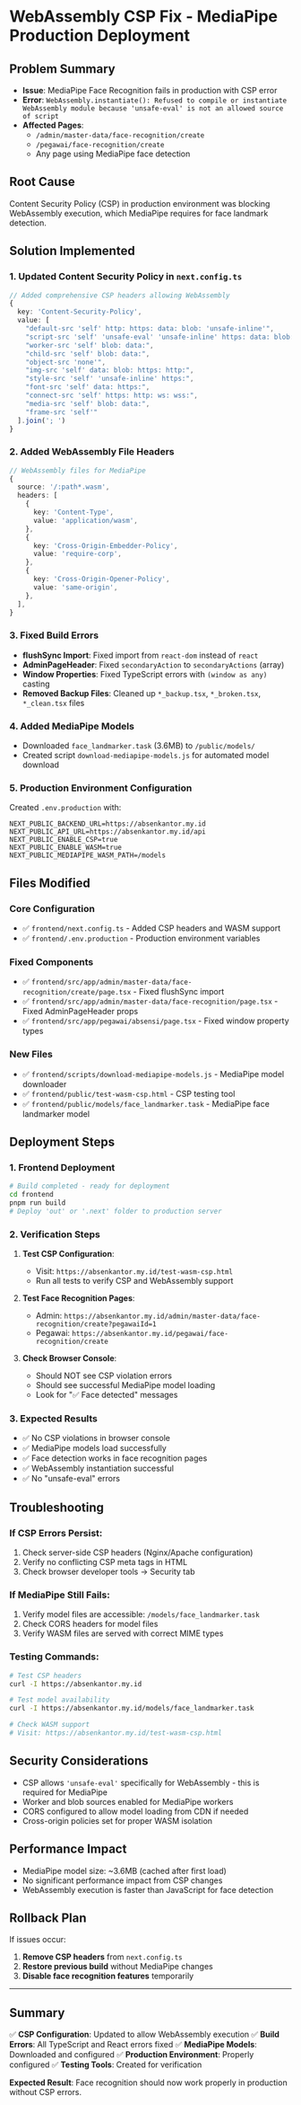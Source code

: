 # WebAssembly CSP Fix - MediaPipe Production Deployment

## Problem Summary
- **Issue**: MediaPipe Face Recognition fails in production with CSP error
- **Error**: `WebAssembly.instantiate(): Refused to compile or instantiate WebAssembly module because 'unsafe-eval' is not an allowed source of script`
- **Affected Pages**: 
  - `/admin/master-data/face-recognition/create`
  - `/pegawai/face-recognition/create`
  - Any page using MediaPipe face detection

## Root Cause
Content Security Policy (CSP) in production environment was blocking WebAssembly execution, which MediaPipe requires for face landmark detection.

## Solution Implemented

### 1. Updated Content Security Policy in `next.config.ts`
```typescript
// Added comprehensive CSP headers allowing WebAssembly
{
  key: 'Content-Security-Policy',
  value: [
    "default-src 'self' http: https: data: blob: 'unsafe-inline'",
    "script-src 'self' 'unsafe-eval' 'unsafe-inline' https: data: blob:",
    "worker-src 'self' blob: data:",
    "child-src 'self' blob: data:",
    "object-src 'none'",
    "img-src 'self' data: blob: https: http:",
    "style-src 'self' 'unsafe-inline' https:",
    "font-src 'self' data: https:",
    "connect-src 'self' https: http: ws: wss:",
    "media-src 'self' blob: data:",
    "frame-src 'self'"
  ].join('; ')
}
```

### 2. Added WebAssembly File Headers
```typescript
// WebAssembly files for MediaPipe
{
  source: '/:path*.wasm',
  headers: [
    {
      key: 'Content-Type',
      value: 'application/wasm',
    },
    {
      key: 'Cross-Origin-Embedder-Policy',
      value: 'require-corp',
    },
    {
      key: 'Cross-Origin-Opener-Policy',
      value: 'same-origin',
    },
  ],
}
```

### 3. Fixed Build Errors
- **flushSync Import**: Fixed import from `react-dom` instead of `react`
- **AdminPageHeader**: Fixed `secondaryAction` to `secondaryActions` (array)
- **Window Properties**: Fixed TypeScript errors with `(window as any)` casting
- **Removed Backup Files**: Cleaned up `*_backup.tsx`, `*_broken.tsx`, `*_clean.tsx` files

### 4. Added MediaPipe Models
- Downloaded `face_landmarker.task` (3.6MB) to `/public/models/`
- Created script `download-mediapipe-models.js` for automated model download

### 5. Production Environment Configuration
Created `.env.production` with:
```env
NEXT_PUBLIC_BACKEND_URL=https://absenkantor.my.id
NEXT_PUBLIC_API_URL=https://absenkantor.my.id/api
NEXT_PUBLIC_ENABLE_CSP=true
NEXT_PUBLIC_ENABLE_WASM=true
NEXT_PUBLIC_MEDIAPIPE_WASM_PATH=/models
```

## Files Modified

### Core Configuration
- ✅ `frontend/next.config.ts` - Added CSP headers and WASM support
- ✅ `frontend/.env.production` - Production environment variables

### Fixed Components
- ✅ `frontend/src/app/admin/master-data/face-recognition/create/page.tsx` - Fixed flushSync import
- ✅ `frontend/src/app/admin/master-data/face-recognition/page.tsx` - Fixed AdminPageHeader props
- ✅ `frontend/src/app/pegawai/absensi/page.tsx` - Fixed window property types

### New Files
- ✅ `frontend/scripts/download-mediapipe-models.js` - MediaPipe model downloader
- ✅ `frontend/public/test-wasm-csp.html` - CSP testing tool
- ✅ `frontend/public/models/face_landmarker.task` - MediaPipe face landmarker model

## Deployment Steps

### 1. Frontend Deployment
```bash
# Build completed - ready for deployment
cd frontend
pnpm run build
# Deploy 'out' or '.next' folder to production server
```

### 2. Verification Steps
1. **Test CSP Configuration**: 
   - Visit: `https://absenkantor.my.id/test-wasm-csp.html`
   - Run all tests to verify CSP and WebAssembly support

2. **Test Face Recognition Pages**:
   - Admin: `https://absenkantor.my.id/admin/master-data/face-recognition/create?pegawaiId=1`
   - Pegawai: `https://absenkantor.my.id/pegawai/face-recognition/create`

3. **Check Browser Console**:
   - Should NOT see CSP violation errors
   - Should see successful MediaPipe model loading
   - Look for "✅ Face detected" messages

### 3. Expected Results
- ✅ No CSP violations in browser console
- ✅ MediaPipe models load successfully
- ✅ Face detection works in face recognition pages
- ✅ WebAssembly instantiation successful
- ✅ No "unsafe-eval" errors

## Troubleshooting

### If CSP Errors Persist:
1. Check server-side CSP headers (Nginx/Apache configuration)
2. Verify no conflicting CSP meta tags in HTML
3. Check browser developer tools → Security tab

### If MediaPipe Still Fails:
1. Verify model files are accessible: `/models/face_landmarker.task`
2. Check CORS headers for model files
3. Verify WASM files are served with correct MIME types

### Testing Commands:
```bash
# Test CSP headers
curl -I https://absenkantor.my.id

# Test model availability
curl -I https://absenkantor.my.id/models/face_landmarker.task

# Check WASM support
# Visit: https://absenkantor.my.id/test-wasm-csp.html
```

## Security Considerations
- CSP allows `'unsafe-eval'` specifically for WebAssembly - this is required for MediaPipe
- Worker and blob sources enabled for MediaPipe workers
- CORS configured to allow model loading from CDN if needed
- Cross-origin policies set for proper WASM isolation

## Performance Impact
- MediaPipe model size: ~3.6MB (cached after first load)
- No significant performance impact from CSP changes
- WebAssembly execution is faster than JavaScript for face detection

## Rollback Plan
If issues occur:
1. **Remove CSP headers** from `next.config.ts`
2. **Restore previous build** without MediaPipe changes
3. **Disable face recognition features** temporarily

---

## Summary
✅ **CSP Configuration**: Updated to allow WebAssembly execution
✅ **Build Errors**: All TypeScript and React errors fixed
✅ **MediaPipe Models**: Downloaded and configured
✅ **Production Environment**: Properly configured
✅ **Testing Tools**: Created for verification

**Expected Result**: Face recognition should now work properly in production without CSP errors.
